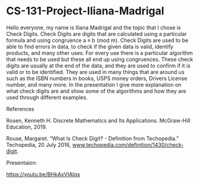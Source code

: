 # CS-131-Project-Iliana-Madrigal

Hello everyone, my name is Iliana Madrigal and the topic that I chose is Check Digits. Check Digits are digits that are calculated using a particular formula and using congruence a ≡ b (mod m). Check Digits are used to be able to find errors in data, to check if the given data is valid, identify products, and many other uses. For every use there is a particular algorithm that needs to be used but these all end up using congruences. These check digits are usually at the end of the data, and they are used to confirm if it is valid or to be identified. They are used in many things that are around us such as the ISBN numbers in books, USPS money orders, Drivers License number, and many more. In the presentation I give more explanation on what check digits are and show some of the algorithms and how they are used through different examples.

References

Rosen, Kenneth H. Discrete Mathematics and Its Applications. McGraw-Hill Education, 2019. 

Rouse, Margaret. “What Is Check Digit? - Definition from Techopedia.” Techopedia, 20 July 2016, www.techopedia.com/definition/1430/check-digit. 


Presentaion:

https://youtu.be/BHkAxVIAIqs
